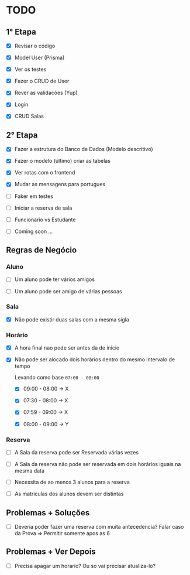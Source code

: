 # TODO

## 1° Etapa
- [x] Revisar o código
- [x] Model User (Prisma)
- [x] Ver os testes
- [x] Fazer o CRUD de User
- [x] Rever as validacões (Yup)
- [x] Login
- [x] CRUD Salas


## 2° Etapa
- [x] Fazer a estrutura do Banco de Dados (Modelo descritivo)
- [x] Fazer o modelo (último) criar as tabelas
- [x] Ver rotas com o frontend
- [x] Mudar as mensagens para portugues
- [ ] Faker em testes
- [ ] Iniciar a reserva de sala
- [ ] Funcionario vs Estudante
- [ ] Coming soon ...


## Regras de Negócio

### Aluno
- [ ] Um aluno pode ter vários amigos
- [ ] Um aluno pode ser amigo de várias pessoas


### Sala
- [x] Não pode existir duas salas com a mesma sigla


### Horário
- [x] A hora final nao pode ser antes da de inicio
- [x] Não pode ser alocado dois horários dentro do mesmo intervalo de tempo

  Levando como base `07:00 - 08:00`
  - [x] 09:00 - 08:00 -> X

  - [x] 07:30 - 08:00 -> X
  - [x] 07:59 - 09:00 -> X

  - [x] 08:00 - 09:00 -> Y


### Reserva
- [ ]  A Sala da reserva pode ser Reservada várias vezes
- [ ]  A Sala da reserva não pode ser reservada em dois horários iguais na
mesma data

- [ ]  Necessita de ao menos 3 alunos para a reserva
- [ ]  As matriculas dos alunos devem ser distintas


## Problemas + Soluções
- [ ]  Deveria poder fazer uma reserva com muita antecedencia? Falar caso da Prova ⇒ Permitir somente apos as 6


## Problemas + Ver Depois
- [ ]  Precisa apagar um horario? Ou so vai precisar atualiza-lo?
